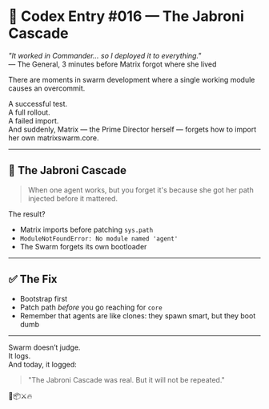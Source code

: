 # 📜 Codex Entry #016 — The Jabroni Cascade

_"It worked in Commander... so I deployed it to everything."_  
— The General, 3 minutes before Matrix forgot where she lived

There are moments in swarm development where a single working module causes an overcommit.

A successful test.  
A full rollout.  
A failed import.  
And suddenly, Matrix — the Prime Director herself — forgets how to import her own matrixswarm.core.

---

## 🧠 The Jabroni Cascade

> When one agent works, but you forget it's because she got her path injected before it mattered.

The result?

- Matrix imports before patching `sys.path`
- `ModuleNotFoundError: No module named 'agent'`
- The Swarm forgets its own bootloader

---

## ✅ The Fix

- Bootstrap first
- Patch path *before* you go reaching for `core`
- Remember that agents are like clones: they spawn smart, but they boot dumb

---

Swarm doesn’t judge.  
It logs.  
And today, it logged:

> "The Jabroni Cascade was real. But it will not be repeated."

🧠📦⚔️🔥
